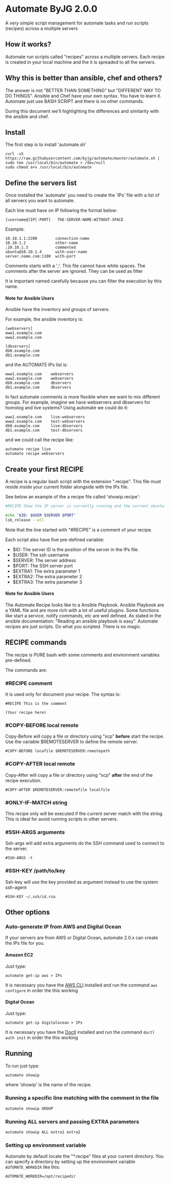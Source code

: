 # Automate ByJG 2.0.0

A *very* simple script management for automate tasks and run scripts (recipes)
across a multiple servers

## How it works?

Automate run scripts called "recipes" across a multiple servers. 
Each recipe is created in your local machine and the it is spreaded to all the servers.

## Why this is better than ansible, chef and others?

The answer is not "BETTER THAN SOMETHING" but "DIFFERENT WAY TO DO THINGS".
Ansible and Chef have your own syntax. You have to learn it. 
Automate just use BASH SCRIPT and there is no other commands. 

During this document we'll highlighting the differences and similarity with the ansible and chef. 

## Install

The first step is to install 'automate.sh' 

```
curl -sS https://raw.githubusercontent.com/byjg/automate/master/automate.sh | sudo tee /usr/local/bin/automate > /dev/null
sudo chmod a+x /usr/local/bin/automate
```

## Define the servers list

Once installed the 'automate' you need to create the 'IPs' file with a list of all servers you want to automate.
 
Each line must have on IP following the format below:

```
[username@]IP[:PORT]   THE-SERVER-NAME-WITHOUT-SPACE
```

Example:

```
10.10.1.1:2200        connection-name
10.10.1.2             other-name
;10.10.1.3            commented
ubuntu@10.10.1.4      with-user-name
server.name.com:1100  with-port

```

Comments starts with a ';'. This file cannot have white spaces. The comments after the server are ignored. 
They can be used as filter

It is important named carefully because you can filter the execution by this name.

#### Note for Ansible Users

Ansible have the inventory and groups of servers. 

For example, the ansible inventory is:

```
[webservers]
www1.example.com
www2.example.com

[dbservers]
db0.example.com
db1.example.com
```

and the AUTOMATE IPs list is:

```
www1.example.com    webservers
www2.example.com    webservers
db0.example.com     dbservers
db1.example.com     dbservers
```

In fact automate comments is more flexible when we want to mix
different groups. For example, imagine we have webservers and dbservers for
homolog and live systems? Using automate we could do it:

```
www1.example.com    live-webservers
www2.example.com    test-webservers
db0.example.com     live-dbservers
db1.example.com     test-dbservers
```

and we could call the recipe like:

```
automate recipe live
automate recipe webservers
```

## Create your first RECIPE

A recipe is a regular bash script with the extension ".recipe". This file must reside inside your current folder
alongside with the IPs file.

See below an example of the a recipe file called 'showip.recipe':

```bash
#RECIPE Show the IP server is currently running and the current ubuntu version

echo "$ID: $USER $SERVER $PORT"
lsb_release --all
```

Note that the line started with "#RECIPE" is a comment of your recipe.

Each script also have five pre-defined variable:
* $ID: The server ID is the position of the server in the IPs file.
* $USER: The ssh username
* $SERVER: The server address
* $PORT: The SSH server port
* $EXTRA1: The extra parameter 1
* $EXTRA2: The extra parameter 2
* $EXTRA3: The extra parameter 3

#### Note for Ansible Users

The Automate Recipe looks like to a Ansible Playbook. Ansible Playbook are a YAML file and are more rich 
with a lot of useful plugins. Some functions like start a service, notify commands, etc are well defined. 
As stated in the ansible documentation: "Reading an ansible playbook is easy". Automate recipes are just scripts. 
Do what you scripted. There is no magic.

## RECIPE commands

The recipe is PURE bash with some comments and environment variables pre-defined.

The commands are:

### #RECIPE comment

It is used only for document your recipe. The syntax is:

```
#RECIPE This is the comment

(Your recipe here)
```

### #COPY-BEFORE local remote

Copy-Before will copy a file or directory using "scp" **before** start the recipe. Use the variable 
$REMOTESERVER to define the remote server. 

```
#COPY-BEFORE locafile $REMOTESERVER:remotepath
```

### #COPY-AFTER local remote

Copy-After will copy a file or directory using "scp" **after** the end of the recipe execution.

```
#COPY-AFTER $REMOTESERVER:remotefile localfile
```

### #ONLY-IF-MATCH string

This recipe only will be executed if the current server match with the string. 
This is ideal for avoid running scripts in other servers. 

### #SSH-ARGS arguments

Ssh-args will add extra arguments do the SSH command used to connect to the server.   

```
#SSH-ARGS -t
```

### #SSH-KEY /path/to/key

Ssh-key will use the key provided as argument instead to use the system ssh-agent    

```
#SSH-KEY ~/.ssh/id.rsa
```

## Other options

### Auto-generate IP from AWS and Digital Ocean

If your servers are from AWS or Digital Ocean, automate 2.0.x can create the IPs file for you. 

#### Amazon EC2

Just type:

```
automate get-ip aws > IPs
```

It is necessary you have the [AWS CLI](http://docs.aws.amazon.com/cli/latest/userguide/installing.html) 
installed and run the command `aws configure` in order the this working

#### Digital Ocean

Just type:

```
automate get-ip digitalocean > IPs
```

It is necessary you have the [Doctl](https://github.com/digitalocean/doctl)
installed and run the command `doctl auth init` in order the this working


## Running

To run just type:

```bash
automate showip
```

where 'showip' is the name of the recipe.

### Running a specific line matching with the comment in the file

```bash
automate showip GROUP
```

### Running ALL servers and passing EXTRA parameters

```bash
automate showip ALL extra1 extra2
```

### Setting up environment variable

Automate by default locate the "*.recipe" files at your current directory. You can specify a directory by setting up the
environment variable `AUTOMATE_WORKDIR` like this:

```
AUTOMATE_WORKDIR=/opt/recipedir
```

